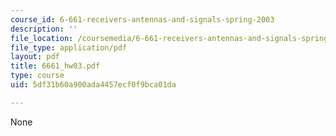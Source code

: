 ```yaml
---
course_id: 6-661-receivers-antennas-and-signals-spring-2003
description: ''
file_location: /coursemedia/6-661-receivers-antennas-and-signals-spring-2003/5df31b60a900ada4457ecf0f9bca01da_6661_hw03.pdf
file_type: application/pdf
layout: pdf
title: 6661_hw03.pdf
type: course
uid: 5df31b60a900ada4457ecf0f9bca01da

---
```

None